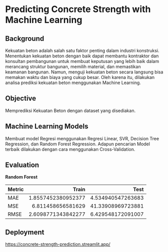 # Predicting Concrete Strength with Machine Learning

## Background

Kekuatan beton adalah salah satu faktor penting dalam industri konstruksi. Menentukan kekuatan beton dengan baik dapat membantu kontraktor dan konsultan pembangunan untuk membuat keputusan yang lebih baik dalam merancang struktur bangunan, memilih material, dan memastikan keamanan bangunan. Namun, menguji kekuatan beton secara langsung bisa memakan waktu dan biaya yang cukup besar. Oleh karena itu, dilakukan analisa prediksi kekuatan beton menggunakan Machine Learning.

## Objective

Memprediksi Kekuatan Beton dengan dataset yang disediakan.

## Machine Learning Models

Membuat model Regresi menggunakan Regresi Linear, SVR, Decision Tree Regression, dan Random Forest Regression. Adapun pencarian Model terbaik dilakukan dengan cara menggunakan Cross-Validation.

## Evaluation

**Random Forest**

|  Metric  |        Train        |        Test        |
|:---------|--------------------:|-------------------:|
| MAE      |  1.8557452380952377 |  4.534940547263683 |
| MSE      |   6.811458656581629 |  41.33908969723881 |
| RMSE     |  2.6098771343842277 |  6.429548172091007 |

## Deployment

https://concrete-strength-prediction.streamlit.app/
